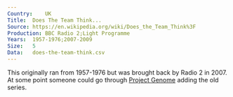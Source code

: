 ```yaml
---
Country:	UK
Title:	Does The Team Think...
Source:	https://en.wikipedia.org/wiki/Does_the_Team_Think%3F
Production:	BBC Radio 2;Light Programme
Years:	1957-1976;2007-2009
Size:	5
Data:	does-the-team-think.csv
---
```


This originally ran from 1957-1976 but was brought back by Radio 2 in 2007. At some point someone could go through [Project Genome](http://genome.ch.bbc.co.uk/7ed222b3a0ed4b5785e224c1e8f7f44e) adding the old series.